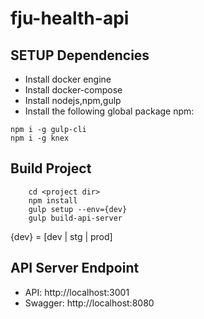 # fju-health-api

SETUP Dependencies
-
- Install docker engine
- Install docker-compose
- Install nodejs,npm,gulp
- Install the following global package npm:
```
npm i -g gulp-cli
npm i -g knex
```

Build Project
-

```
    cd <project dir>
    npm install
    gulp setup --env={dev}
    gulp build-api-server

```

{dev} = [dev | stg | prod]

API Server Endpoint
-
- API: http://localhost:3001
- Swagger: http://localhost:8080

